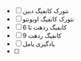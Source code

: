 - [ ] نتورک کانفیگ دبین
- [ ] نتورک کانفیگ اوبونتو
- [ ] کانفیگ ردهت تا 6
- [ ] کانفیگ ردهت 9
- [ ] یادگیری یامل
- [ ] 